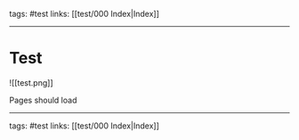 tags: #test 
links: [[test/000 Index|Index]]

---
# Test

![[test.png]]

Pages should load

---
tags: #test 
links: [[test/000 Index|Index]]
